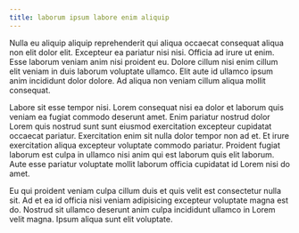 ```yaml
---
title: laborum ipsum labore enim aliquip
---
```


Nulla eu aliquip aliquip reprehenderit qui aliqua occaecat consequat aliqua non elit dolor elit. Excepteur ea pariatur nisi nisi. Officia ad irure ut enim. Esse laborum veniam anim nisi proident eu. Dolore cillum nisi enim cillum elit veniam in duis laborum voluptate ullamco. Elit aute id ullamco ipsum anim incididunt dolor dolore. Ad aliqua non veniam cillum aliqua mollit consequat.

Labore sit esse tempor nisi. Lorem consequat nisi ea dolor et laborum quis veniam ea fugiat commodo deserunt amet. Enim pariatur nostrud dolor Lorem quis nostrud sunt sunt eiusmod exercitation excepteur cupidatat occaecat pariatur. Exercitation enim sit nulla dolor tempor non ad et. Et irure exercitation aliqua excepteur voluptate commodo pariatur. Proident fugiat laborum est culpa in ullamco nisi anim qui est laborum quis elit laborum. Aute esse pariatur voluptate mollit laborum officia cupidatat id Lorem nisi do amet.

Eu qui proident veniam culpa cillum duis et quis velit est consectetur nulla sit. Ad et ea id officia nisi veniam adipisicing excepteur voluptate magna est do. Nostrud sit ullamco deserunt anim culpa incididunt ullamco in Lorem velit magna. Ipsum aliqua sunt elit voluptate.